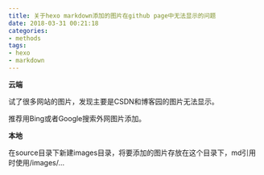 ```yaml
---
title: 关于hexo markdown添加的图片在github page中无法显示的问题
date: 2018-03-31 00:21:18
categories: 
- methods
tags:
- hexo
- markdown
---
```


**云端**

试了很多网站的图片，发现主要是CSDN和博客园的图片无法显示。

推荐用Bing或者Google搜索外网图片添加。

**本地**

在source目录下新建images目录，将要添加的图片存放在这个目录下，md引用时使用/images/...